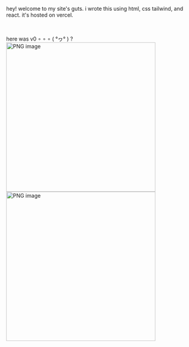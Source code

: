 hey! welcome to my site's guts. i wrote this using html, css tailwind, and react. it's hosted on vercel.

<br />

here was v0  ∘ ∘ ∘ ( °ヮ° ) ? <br />
<img width="400" alt="PNG image" src="https://github.com/user-attachments/assets/ccbac9d5-1b39-4d73-9486-c7ed5b29d362" /> <br />
<img width="400" alt="PNG image" src="https://github.com/user-attachments/assets/af8e5abd-5cf8-44b5-adaf-6cc916a94276" />
